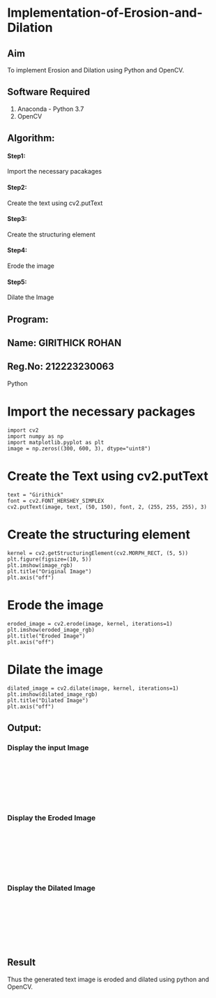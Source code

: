 # Implementation-of-Erosion-and-Dilation
## Aim
To implement Erosion and Dilation using Python and OpenCV.
## Software Required
1. Anaconda - Python 3.7
2. OpenCV
## Algorithm:
#### Step1:<br>
Import the necessary pacakages

#### Step2:<br>
Create the text using cv2.putText

#### Step3:<br>
Create the structuring element

#### Step4:<br>
Erode the image

#### Step5: <br>
Dilate the Image
 
## Program:
## Name: GIRITHICK ROHAN
## Reg.No:  212223230063
 Python
# Import the necessary packages
```
import cv2
import numpy as np
import matplotlib.pyplot as plt
image = np.zeros((300, 600, 3), dtype="uint8")
```
# Create the Text using cv2.putText
```
text = "Girithick"
font = cv2.FONT_HERSHEY_SIMPLEX
cv2.putText(image, text, (50, 150), font, 2, (255, 255, 255), 3)
```
# Create the structuring element
```
kernel = cv2.getStructuringElement(cv2.MORPH_RECT, (5, 5))
plt.figure(figsize=(10, 5))
plt.imshow(image_rgb)
plt.title("Original Image")
plt.axis("off")
```
# Erode the image
```
eroded_image = cv2.erode(image, kernel, iterations=1)
plt.imshow(eroded_image_rgb)
plt.title("Eroded Image")
plt.axis("off")
```
# Dilate the image
```
dilated_image = cv2.dilate(image, kernel, iterations=1)
plt.imshow(dilated_image_rgb)
plt.title("Dilated Image")
plt.axis("off")
```

## Output:

### Display the input Image
<br>
<br>
<br>
<br>
<br>
<br>

### Display the Eroded Image
<br>
<br>
<br>
<br>
<br>
<br>

### Display the Dilated Image
<br>
<br>
<br>
<br>
<br>
<br>

## Result
Thus the generated text image is eroded and dilated using python and OpenCV.

